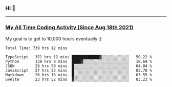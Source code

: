 ### Hi 🙂

---

### <a href="https://wakatime.com/@Eroxl">My All Time Coding Activity (Since Aug 18th 2021)</a>
My goal is to get to 10,000 hours eventually :)
<!--START_SECTION:waka-->

```text
Total Time: 739 hrs 12 mins

TypeScript   371 hrs 12 mins ████████████▓░░░░░░░░░░░░   50.22 %
Python       138 hrs 8 mins  ████▓░░░░░░░░░░░░░░░░░░░░   18.69 %
JSON         29 hrs 50 mins  █░░░░░░░░░░░░░░░░░░░░░░░░   04.04 %
JavaScript   27 hrs 22 mins  █░░░░░░░░░░░░░░░░░░░░░░░░   03.70 %
Markdown     26 hrs 16 mins  █░░░░░░░░░░░░░░░░░░░░░░░░   03.55 %
Svelte       23 hrs 52 mins  ▓░░░░░░░░░░░░░░░░░░░░░░░░   03.23 %
```

<!--END_SECTION:waka-->
